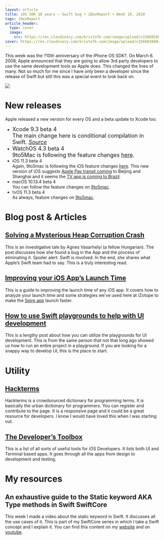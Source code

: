```yaml
---
layout: article
title: iOS SDK 10 years – Swift bug • iDevReport • Week 10, 2018
tags: iDevReport
article_header:
  type: cover
  image:
    src: https://res.cloudinary.com/kristofk-com/image/upload/v1566026884/kristofk-com/posts/2018-03-11-idevreport-week10/idevreport10-2018-thumbnail-min.png
cover: https://res.cloudinary.com/kristofk-com/image/upload/v1566026884/kristofk-com/posts/2018-03-11-idevreport-week10/idevreport10-2018-thumbnail-min.png
---
```


This week was the ?10th anniversary of the iPhone OS SDK?. On March 6\. 2008, Apple announced that they are going to allow 3rd party developers to use the same development tools as Apple does. This changed the lives of many. Not so much for me since I have only been a developer since the release of Swift but still this was a special event to look back on.

![](https://res.cloudinary.com/kristofk-com/image/upload/v1566026884/kristofk-com/posts/2018-03-11-idevreport-week10/Screenshot-2018-03-10-10.18.29-1024x550.png.png)

# New releases

Apple released a new version for every OS and a beta update to Xcode too.

*   <span style="font-size: 18px;">Xcode 9.3 beta 4  
    </span><span style="font-size: 18px;">The main change here is conditional compilation in Swift. [_Source_](http://www.amarendrasingh.com/ios/xcode/whats-new-in-xcode-9-3/)</span>
*   <span size="4" style="font-size: large;">WatchOS 4.3 beta 4  
    9to5Mac is following the feature changes [here](https://9to5mac.com/2018/03/06/watchos-4-3-beta-4/).</span>
*   iOS 11.3 beta 4  
    Again, 9to5mac is following the iOS feature changes [here](https://9to5mac.com/2018/03/05/ios-11-3-beta-4/). This new version of iOS suggests [Apple Pay transit coming](https://9to5mac.com/2018/03/06/apple-pay-transit-beta-beijing-shanghai/) to Beijing and Shanghai and it seems the [TV app is coming to Brazil](https://9to5mac.com/2018/03/05/ios-11-3-beta-4-tv-app-brazil-soon/).
*   macOS 10.13.4 beta 4  
    You can follow the feature changes on [9to5mac](https://9to5mac.com/2018/03/05/macos-10-13-4-beta-4/).
*   tvOS 11.3 beta 4  
    As always, feature changes on [9to5mac](https://9to5mac.com/2018/03/05/tvos-11-3-beta-4/).

# Blog post & Articles

## [<u>Solving a Mysterious Heap Corruption Crash</u>](https://topologyeyewear.github.io/engineering-blog/2018/03/07/heap_corruption/)

This is an investigative tale by Agnes Vasarhelyi (a fellow Hungarian). The post discusses how she found a bug in the App and the process of eliminating it. Spoiler alert: Swift is involved. In the end, she shares what Apple’s Swift team had to say. This is a truly interesting read.

## [<u>Improving your iOS App’s Launch Time</u>](https://techblog.izotope.com/2018/03/08/improving-your-ios-apps-launch-time/)

<span>This is a guide to improving the launch time of any iOS app. It covers how to analyze your launch time and some strategies we’ve used here at iZotope to make the</span> [<span>Spire app</span>](https://www.spire.live/content/spire/en/spire-app.html) <span>launch faster.</span>

## [<u>How to use Swift playgrounds to help with UI development</u>](http://swiftyjimmy.com/swift-playgrounds-ui-development/)

This is a lengthy post about how you can utilize the playgrounds for UI development. This is from the same person that not that long ago showed us how to run an entire project in a playground. If you are looking for a snappy way to develop UI, this is the place to start.

# Utility

## [<u>Hackterms</u>](https://www.hackterms.com)

Hackterms is a crowdsourced dictionary for programming terms. It is basically the urban dictionary for programmers. You can register and contribute to the page. It is a responsive page and it could be a great resource for developers. I know I would have loved this when I was starting out.

## [<u>The Developer’s Toolbox</u>](https://medium.com/mobile-quality/the-developers-toolbox-daaaa875081e)

This is a list of all sorts of useful tools for iOS Developers. It lists both UI and Terminal based apps. It goes through all the apps from design to development and testing.

# My resources

## An exhaustive guide to the Static keyword AKA Type methods in Swift SwiftCore

This week I made a video about the static keyword in Swift. It discusses all the use cases of it. This is part of my SwiftCore series in which I take a Swift concept and I explain it. You can find this content on my [website](https://kristofk.com/posts/static-keyword-swift) and on [youtube](https://www.youtube.com/channel/UC60VWleORVQ5rBEt85oqErQ).
